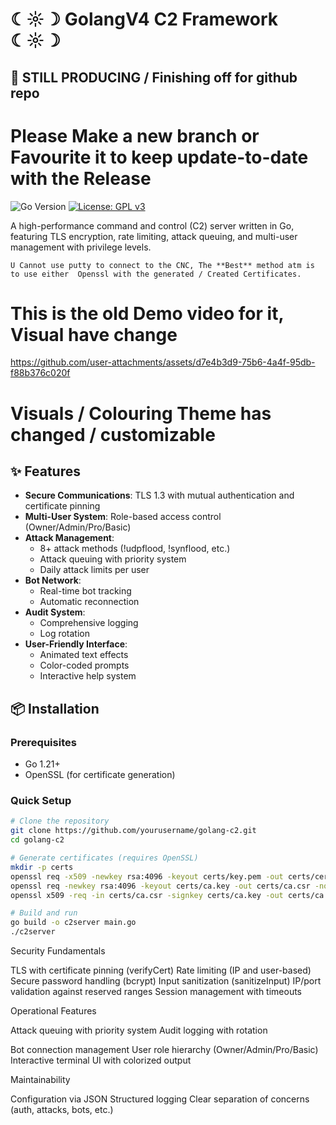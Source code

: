 # ☾☼☽ GolangV4 C2 Framework ☾☼☽


## 🚧 STILL PRODUCING / Finishing off for github repo
# Please Make a new branch or Favourite it to keep update-to-date with the Release 

![Go Version](https://img.shields.io/badge/go-1.21+-blue.svg)
[![License: GPL v3](https://img.shields.io/badge/License-GPLv3-blue.svg)](https://www.gnu.org/licenses/gpl-3.0)

A high-performance command and control (C2) server written in Go, featuring TLS encryption, rate limiting, attack queuing, and multi-user management with privilege levels.

`
U Cannot use putty to connect to the CNC, The **Best** method atm is to use either  Openssl with the generated / Created Certificates.
`

# This is the old Demo video for it, Visual have change
https://github.com/user-attachments/assets/d7e4b3d9-75b6-4a4f-95db-f88b376c020f
# Visuals / Colouring Theme has changed / customizable 

## ✨ Features

- **Secure Communications**: TLS 1.3 with mutual authentication and certificate pinning
- **Multi-User System**: Role-based access control (Owner/Admin/Pro/Basic)
- **Attack Management**: 
  - 8+ attack methods (!udpflood, !synflood, etc.)
  - Attack queuing with priority system
  - Daily attack limits per user
- **Bot Network**: 
  - Real-time bot tracking
  - Automatic reconnection
- **Audit System**: 
  - Comprehensive logging
  - Log rotation
- **User-Friendly Interface**:
  - Animated text effects
  - Color-coded prompts
  - Interactive help system

## 📦 Installation

### Prerequisites
- Go 1.21+
- OpenSSL (for certificate generation)

### Quick Setup
```bash
# Clone the repository
git clone https://github.com/yourusername/golang-c2.git
cd golang-c2

# Generate certificates (requires OpenSSL)
mkdir -p certs
openssl req -x509 -newkey rsa:4096 -keyout certs/key.pem -out certs/cert.pem -days 365 -nodes
openssl req -newkey rsa:4096 -keyout certs/ca.key -out certs/ca.csr -nodes
openssl x509 -req -in certs/ca.csr -signkey certs/ca.key -out certs/ca.crt

# Build and run
go build -o c2server main.go
./c2server
```

Security Fundamentals

TLS with certificate pinning (verifyCert)
Rate limiting (IP and user-based)
Secure password handling (bcrypt)
Input sanitization (sanitizeInput)
IP/port validation against reserved ranges
Session management with timeouts

Operational Features

Attack queuing with priority system
Audit logging with rotation

Bot connection management
User role hierarchy (Owner/Admin/Pro/Basic)
Interactive terminal UI with colorized output

Maintainability

Configuration via JSON
Structured logging
Clear separation of concerns (auth, attacks, bots, etc.)
